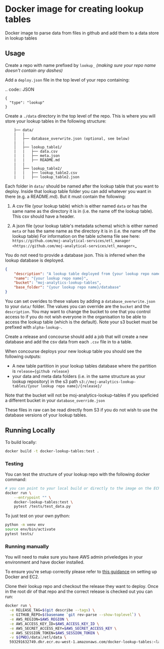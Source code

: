# Docker image for creating lookup tables

Docker image to parse data from files in github and add them to a data store in lookup tables


## Usage

Create a repo with name prefixed by `lookup_` *(making sure your repo name doesn't contain any dashes)*

Add a `deploy.json` file in the top level of your repo containing:

.. code:: JSON

    {
      "type": "lookup"
    }

Create a `./data` directory in the top level of the repo. This is where you will store your lookup tables in the following structure:

```
    ├── data/
    |   |
    │   ├── database_overwrite.json (optional, see below)
    |   |
    │   ├── lookup_table1/
    |   |   ├── data.csv
    |   |   ├── meta.json
    |   |   ├── README.md
    |   |
    │   ├── lookup_table2/
    |   |   ├── lookup_table2.csv
    |   |   ├── lookup_table2.json
```

Each folder in `data/` should be named after the lookup table that you want to deploy. Inside that lookup table folder you can add whatever you want in there (e.g. a README.md). But it must contain the following:

1. A csv file (your lookup table) which is either named `data` or has the same name as the directory it is in (i.e. the name off the lookup table). This csv should have a header.

2. A json file (your lookup table's metadata schema) which is either named `meta` or has the same name as the directory it is in (i.e. the name off the lookup table) For information on the table schema file see here: `https://github.com/moj-analytical-services/etl_manager <https://github.com/moj-analytical-services/etl_manager>`_

You do not need to provide a database json. This is inferred when the lookup database is deployed.


```json
{
    "description": "A lookup table deployed from {your lookup repo name}",
    "name": "{your lookup repo name}",
    "bucket": "moj-analytics-lookup-tables",
    "base_folder": "{your lookup repo name}/database"
}
```
You can set overides to these values by adding a `database_overwrite.json` to your `data/` folder. The values you can override are the `bucket` and the `description`. You may want to change the bucket to one that you control access to if you do not wish everyone in the organisation to be able to access the lookup table (which is the default). Note your s3 bucket must be prefixed with `alpha-lookup-`.

Create a release and concourse should add a job that will create a new database and add the csv data from each `.csv` file in to a table.

When concourse deploys your new lookup table you should see the following outputs:

- A new table partition in your lookup tables database where the partition is `release={github release}`
- your data and meta data folders (i.e. in the same structure as your lookup repository) in the s3 path `s3://moj-analytics-lookup-tables/{your lookup repo name}/{release}/` 

Note that the bucket will not be moj-analytics-lookup-tables if you speficied a different bucket in your `database_override.json`

These files in raw can be read directly from S3 if you do not wish to use the database versions of your lookup tables. 

## Running Locally

To build locally: 

```bash
docker build -t docker-lookup-tables:test . 
```

### Testing

You can test the structure of your lookup repo with the following docker command:

```bash
# you can point to your local build or directly to the image on the ECR instance
docker run \
    --entrypoint "" \
    docker-lookup-tables:test \
    pytest /tests/test_data.py
```

To just test on your own python:

```bash
python -m venv env
source env/bin/activate
pytest tests/
```

### Running manually

You will need to make sure you have AWS admin priveledges in your environment and have docker installed.

To ensure you're setup correctly please refer to [this guidance]() on setting up Docker and EC2.

Clone their lookup repo and checkout the release they want to deploy. Once in the root dir of that repo and the correct release is checked out you can run:

```bash
docker run \
  -e RELEASE_TAG=$(git describe --tags) \
  -e GITHUB_REPO=$(basename `git rev-parse --show-toplevel`) \
  -e AWS_REGION=$AWS_REGION \
  -e AWS_ACCESS_KEY_ID=$AWS_ACCESS_KEY_ID \
  -e AWS_SECRET_ACCESS_KEY=$AWS_SECRET_ACCESS_KEY \
  -e AWS_SESSION_TOKEN=$AWS_SESSION_TOKEN \
  -v ${PWD}/data:/etl/data \
  593291632749.dkr.ecr.eu-west-1.amazonaws.com/docker-lookup-tables:<latest-release> # Note need to change latest-release
```
